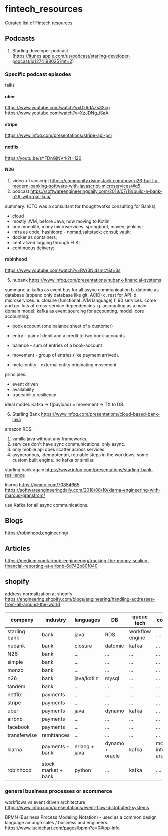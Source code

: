 # fintech_resources
Curated list of Fintech resources


## Podcasts

1. Starling developer podcast (https://itunes.apple.com/us/podcast/starling-developer-podcast/id1274198025?mt=2)


### Specific podcast episodes

talks

#### uber
https://www.youtube.com/watch?v=Dz6dAZs8Scg
https://www.youtube.com/watch?v=XzJDNg_iSaA

#### stripe
https://www.infoq.com/presentations/stripe-api-pci

#### netflix
https://youtu.be/sYFDnGjNVrk?t=120

#### N26
1. video + transcript
https://community.risingstack.com/how-n26-built-a-modern-banking-software-with-javascript-microservices/#q5
2. podcast
https://softwareengineeringdaily.com/2018/07/18/build-a-bank-n26-with-pat-kua/

summary:
(CTO was a consultant for thoughtwofks consulting for Banks)
* cloud
* mostly JVM, before Java, now moving to Kotlin
* one monolith, many microservices. springboot, maven, jenkins;
* infra as code; hashicorp - nomad,saltstack; consul; vault;
* docker as containers; 
* centralized logging through ELK;
* continuous delivery;

#### robinhood
https://www.youtube.com/watch?v=RVr3NldzmcY&t=3s

5. nubank
https://www.infoq.com/presentations/nubank-financial-systems

summary:
a. kafka as event bus for all async communication
b. datomic as database (append only database like git, ACID)
c. rest for API.
d. microservices.
e. closure (functional JVM language)
f. 90 services. come and go. lots of cross-service dependencies.
g. accounting as a main domain model. kafka as event sourcing for accounting.
model:
core accounting:
- book account (one balance sheet of a customer)
- entry - pair of debit and a credit to two book-accounts
- balance - sum of entries of a book-account

- movement - group of entries (like payment arrived).
- meta-entity - external entity originating movement


principles:
- event driven
- availability
- traceability
resiliency

ideal model:
Kafka -> f(payload) = movement -> TX to DB.

6. Starling Bank
https://www.infoq.com/presentations/cloud-based-bank-java

amazon RDS.

1. vanilla java without any frameworks.
2. services don't have sync communications. only async.
3. only mobile api does scatter across services.
4. asyncronous, idempotentm, retriable steps in the worklows. some custom built engine. no kafka or similar.


starling bank again
https://www.infoq.com/presentations/starling-bank-resilience


klarna
https://vimeo.com/70854665
https://softwareengineeringdaily.com/2018/08/10/klarna-engineering-with-marcus-granstrom/

use Kafka for all async communications. 





## Blogs
https://robinhood.engineering/


## Articles
https://medium.com/airbnb-engineering/tracking-the-money-scaling-financial-reporting-at-airbnb-6d742b80f040

## shopify
address normalization at shopify
https://engineering.shopify.com/blogs/engineering/handling-addresses-from-all-around-the-world


| company | industry | languages | DB | queue tech | comments |
| --- | --- | --- | --- | --- | --- | 
| starling bank  | bank | java | RDS  | workflow engine | ....  |
| nubank | bank | closure | datomic | kafka | ... |
| N26 | bank | ... | ... | ... | ... |
| simple | bank | ... | ... | ... | ... |
| monzo | bank | ... | ... | ... | ... |
| n26 | bank | java/kotlin | mysql | ... | ... |
| tandem | bank | ... | ... | ... | ... |
| netflix | payments | ... | ... | ... | ... |
| stripe | payments | ... | ... | ... | ... |
| uber | payments | java | dynamo | kafka | ... |
| airbnb | payments | ... | ... | ... | ... |
| facebook | payments | ... | ... | ... | ... |
| transferwise | remittances | ... | ... | ... | ... |
| klarna  | payments + bank | erlang + java | dynamo + oracle | kafka | most interactions are async |
| robinhood  | stock market + bank | python | ...  | kafka | ....  |



### general business processes or ecommerce 

workflows vs event driven architecture
https://www.infoq.com/presentations/event-flow-distributed-systems

BPMN (Business Process Modeling Notation) - used as a common design language amongh sales / business and engineers.
https://www.lucidchart.com/pages/bpmn?a=0#top-info


